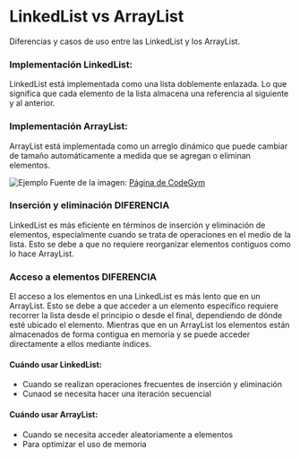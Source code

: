 # LinkedList vs ArrayList

Diferencias y casos de uso entre las LinkedList y los ArrayList.

### Implementación LinkedList:
LinkedList está implementada como una lista doblemente enlazada. Lo que significa que cada elemento de la lista almacena una referencia al siguiente y al anterior.

### Implementación ArrayList:
ArrayList está implementada como un arreglo dinámico que puede cambiar de tamaño automáticamente a medida que se agregan o eliminan elementos.

![Ejemplo](https://cdn.codegym.cc/images/article/100c27ce-9ff8-447d-b92d-7feabee15a16/original.jpeg)
Fuente de la imagen: [Página de CodeGym](https://codegym.cc/quests/lectures/questsyntax.level08.lecture05)

### Inserción y eliminación DIFERENCIA
LinkedList es más eficiente en términos de inserción y eliminación de elementos, especialmente cuando se trata de operaciones en el medio de la lista. Esto se debe a que no requiere reorganizar elementos contiguos como lo hace ArrayList.

### Acceso a elementos DIFERENCIA
El acceso a los elementos en una LinkedList es más lento que en un ArrayList. Esto se debe a que acceder a un elemento específico requiere recorrer la lista desde el principio o desde el final, dependiendo de dónde esté ubicado el elemento. Mientras que en un ArrayList los elementos están almacenados de forma contigua en memoria y se puede acceder directamente a ellos mediante índices.

#### Cuándo usar LinkedList:
- Cuando se realizan operaciones frecuentes de inserción y eliminación
- Cunaod se necesita hacer una iteración secuencial

#### Cuándo usar ArrayList:
- Cuando se necesita acceder aleatoriamente a elementos
- Para optimizar el uso de memoria
